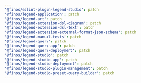 ```yaml
---
'@finos/eslint-plugin-legend-studio': patch
'@finos/legend-application': patch
'@finos/legend-art': patch
'@finos/legend-extension-dsl-diagram': patch
'@finos/legend-extension-dsl-text': patch
'@finos/legend-extension-external-format-json-schema': patch
'@finos/legend-manual-tests': patch
'@finos/legend-query': patch
'@finos/legend-query-app': patch
'@finos/legend-query-deployment': patch
'@finos/legend-studio': patch
'@finos/legend-studio-app': patch
'@finos/legend-studio-deployment': patch
'@finos/legend-studio-plugin-management': patch
'@finos/legend-studio-preset-query-builder': patch
---
```


